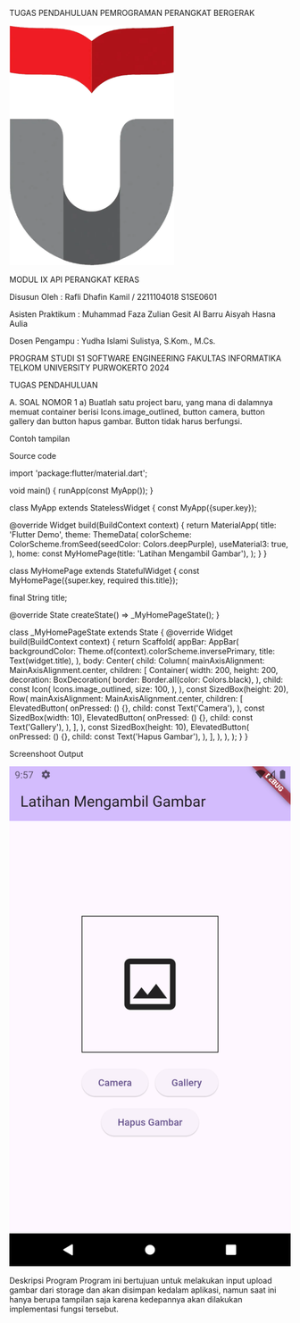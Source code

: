 TUGAS PENDAHULUAN
PEMROGRAMAN PERANGKAT BERGERAK

![alt text](image.png)

MODUL IX
API PERANGKAT KERAS



Disusun Oleh :
 Rafli Dhafin Kamil / 2211104018
 S1SE0601


Asisten Praktikum : Muhammad Faza Zulian Gesit Al Barru
Aisyah Hasna Aulia


Dosen Pengampu :
Yudha Islami Sulistya, S.Kom., M.Cs.


PROGRAM STUDI S1 SOFTWARE ENGINEERING FAKULTAS INFORMATIKA
TELKOM UNIVERSITY PURWOKERTO 2024
 

TUGAS PENDAHULUAN


A. SOAL NOMOR 1
a) Buatlah satu project baru, yang mana di dalamnya memuat container berisi Icons.image_outlined, button camera, button gallery dan button hapus gambar. Button tidak harus berfungsi.

Contoh tampilan
 



Source code

	
import 'package:flutter/material.dart';

void main() {
  runApp(const MyApp());
}

class MyApp extends StatelessWidget {
  const MyApp({super.key});

  @override
  Widget build(BuildContext context) {
    return MaterialApp(
      title: 'Flutter Demo',
      theme: ThemeData(
        colorScheme: ColorScheme.fromSeed(seedColor: Colors.deepPurple),
        useMaterial3: true,
      ),
      home: const MyHomePage(title: 'Latihan Mengambil Gambar'),
    );
  }
}

class MyHomePage extends StatefulWidget {
  const MyHomePage({super.key, required this.title});

  final String title;

  @override
  State<MyHomePage> createState() => _MyHomePageState();
}

class _MyHomePageState extends State<MyHomePage> {
  @override
  Widget build(BuildContext context) {
    return Scaffold(
      appBar: AppBar(
        backgroundColor: Theme.of(context).colorScheme.inversePrimary,
        title: Text(widget.title),
      ),
      body: Center(
        child: Column(
          mainAxisAlignment: MainAxisAlignment.center,
          children: <Widget>[
            Container(
              width: 200,
              height: 200,
              decoration: BoxDecoration(
                border: Border.all(color: Colors.black),
              ),
              child: const Icon(
                Icons.image_outlined,
                size: 100,
              ),
            ),
            const SizedBox(height: 20),
            Row(
              mainAxisAlignment: MainAxisAlignment.center,
              children: [
                ElevatedButton(
                  onPressed: () {},
                  child: const Text('Camera'),
                ),
                const SizedBox(width: 10),
                ElevatedButton(
                  onPressed: () {},
                  child: const Text('Gallery'),
                ),
              ],
            ),
            const SizedBox(height: 10),
            ElevatedButton(
              onPressed: () {},
              child: const Text('Hapus Gambar'),
            ),
          ],
        ),
      ),
    );
  }
}




Screenshoot Output
 
![alt text](Screenshot_1731207455-1.png)

Deskripsi Program
Program ini bertujuan untuk melakukan input upload gambar dari storage dan akan disimpan kedalam aplikasi, namun saat ini hanya berupa tampilan saja karena kedepannya akan dilakukan implementasi fungsi tersebut.
